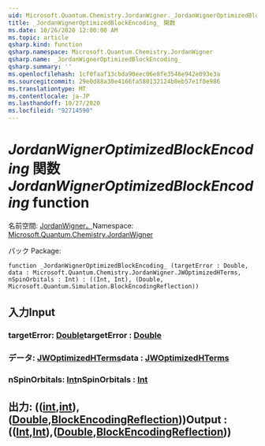 ```yaml
---
uid: Microsoft.Quantum.Chemistry.JordanWigner._JordanWignerOptimizedBlockEncoding_
title: _JordanWignerOptimizedBlockEncoding_ 関数
ms.date: 10/26/2020 12:00:00 AM
ms.topic: article
qsharp.kind: function
qsharp.namespace: Microsoft.Quantum.Chemistry.JordanWigner
qsharp.name: _JordanWignerOptimizedBlockEncoding_
qsharp.summary: ''
ms.openlocfilehash: 1cf0faaf13cbda90eec06e8fe3546e942e093e3a
ms.sourcegitcommit: 29e0d88a30e4166fa580132124b0eb57e1f0e986
ms.translationtype: MT
ms.contentlocale: ja-JP
ms.lasthandoff: 10/27/2020
ms.locfileid: "92714590"
---
```

# <a name="_jordanwigneroptimizedblockencoding_-function"></a><span data-ttu-id="7aae6-102">_JordanWignerOptimizedBlockEncoding_ 関数</span><span class="sxs-lookup"><span data-stu-id="7aae6-102">_JordanWignerOptimizedBlockEncoding_ function</span></span>

<span data-ttu-id="7aae6-103">名前空間: [JordanWigner。](xref:Microsoft.Quantum.Chemistry.JordanWigner)</span><span class="sxs-lookup"><span data-stu-id="7aae6-103">Namespace: [Microsoft.Quantum.Chemistry.JordanWigner](xref:Microsoft.Quantum.Chemistry.JordanWigner)</span></span>

<span data-ttu-id="7aae6-104">パック [](https://nuget.org/packages/)</span><span class="sxs-lookup"><span data-stu-id="7aae6-104">Package: [](https://nuget.org/packages/)</span></span>




```qsharp
function _JordanWignerOptimizedBlockEncoding_ (targetError : Double, data : Microsoft.Quantum.Chemistry.JordanWigner.JWOptimizedHTerms, nSpinOrbitals : Int) : ((Int, Int), (Double, Microsoft.Quantum.Simulation.BlockEncodingReflection))
```


## <a name="input"></a><span data-ttu-id="7aae6-105">入力</span><span class="sxs-lookup"><span data-stu-id="7aae6-105">Input</span></span>

### <a name="targeterror--double"></a><span data-ttu-id="7aae6-106">targetError: [Double](xref:microsoft.quantum.lang-ref.double)</span><span class="sxs-lookup"><span data-stu-id="7aae6-106">targetError : [Double](xref:microsoft.quantum.lang-ref.double)</span></span>




### <a name="data--jwoptimizedhterms"></a><span data-ttu-id="7aae6-107">データ: [JWOptimizedHTerms](xref:Microsoft.Quantum.Chemistry.JordanWigner.JWOptimizedHTerms)</span><span class="sxs-lookup"><span data-stu-id="7aae6-107">data : [JWOptimizedHTerms](xref:Microsoft.Quantum.Chemistry.JordanWigner.JWOptimizedHTerms)</span></span>




### <a name="nspinorbitals--int"></a><span data-ttu-id="7aae6-108">nSpinOrbitals: [Int](xref:microsoft.quantum.lang-ref.int)</span><span class="sxs-lookup"><span data-stu-id="7aae6-108">nSpinOrbitals : [Int](xref:microsoft.quantum.lang-ref.int)</span></span>





## <a name="output--intintdoubleblockencodingreflection"></a><span data-ttu-id="7aae6-109">出力: (([int](xref:microsoft.quantum.lang-ref.int),[int](xref:microsoft.quantum.lang-ref.int)), ([Double](xref:microsoft.quantum.lang-ref.double),[BlockEncodingReflection](xref:Microsoft.Quantum.Simulation.BlockEncodingReflection)))</span><span class="sxs-lookup"><span data-stu-id="7aae6-109">Output : (([Int](xref:microsoft.quantum.lang-ref.int),[Int](xref:microsoft.quantum.lang-ref.int)),([Double](xref:microsoft.quantum.lang-ref.double),[BlockEncodingReflection](xref:Microsoft.Quantum.Simulation.BlockEncodingReflection)))</span></span>

